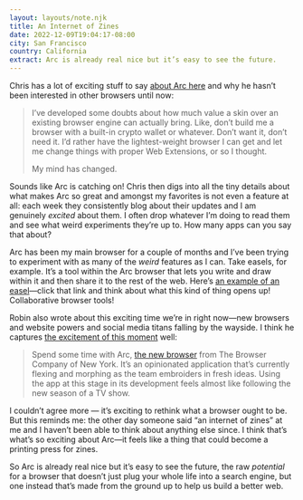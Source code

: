 ```yaml
---
layout: layouts/note.njk
title: An Internet of Zines
date: 2022-12-09T19:04:17-08:00
city: San Francisco
country: California
extract: Arc is already real nice but it’s easy to see the future.
---
```


Chris has a lot of exciting stuff to say [about Arc here](https://chriscoyier.net/2022/12/08/whats-good-about-the-arc-browser/) and why he hasn’t been interested in other browsers until now:

> I’ve developed some doubts about how much value a skin over an existing browser engine can actually bring. Like, don’t build me a browser with a built-in crypto wallet or whatever. Don’t want it, don’t need it. I’d rather have the lightest-weight browser I can get and let me change things with proper Web Extensions, or so I thought.
>
> My mind has changed.

Sounds like Arc is catching on! Chris then digs into all the tiny details about what makes Arc so great and amongst my favorites is not even a feature at all: each week they consistently blog about their updates and I am genuinely _excited_ about them. I often drop whatever I’m doing to read them and see what weird experiments they’re up to. How many apps can you say that about?

Arc has been my main browser for a couple of months and I’ve been trying to experiment with as many of the _weird_ features as I can. Take easels, for example. It’s a tool within the Arc browser that lets you write and draw within it and then share it to the rest of the web. Here’s [an example of an easel](https://arc.net/e/00EEA26F-3EE4-4B9B-AE1D-8716148A1CB3)—click that link and think about what this kind of thing opens up! Collaborative browser tools!

Robin also wrote about this exciting time we’re in right now—new browsers and website powers and social media titans falling by the wayside. I think he captures [the excitement of this moment](https://www.robinsloan.com/lab/new-avenues/) well:

> Spend some time with Arc, [the new browser](https://arc.net/) from The Browser Company of New York. It’s an opinionated application that’s currently flexing and morphing as the team embroiders in fresh ideas. Using the app at this stage in its development feels almost like following the new season of a TV show.

I couldn’t agree more — it’s exciting to rethink what a browser ought to be. But this reminds me: the other day someone said “an internet of zines” at me and I haven’t been able to think about anything else since. I think that’s what’s so exciting about Arc—it feels like a thing that could become a printing press for zines.

So Arc is already real nice but it’s easy to see the future, the raw _potential_ for a browser that doesn’t just plug your whole life into a search engine, but one instead that’s made from the ground up to help us build a better web.
